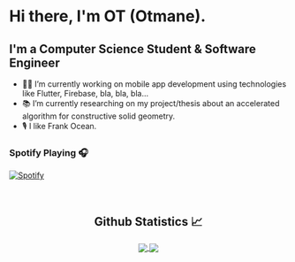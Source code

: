 # Hi there, I'm OT (Otmane).

## I'm a Computer Science Student & Software Engineer  

- 👨‍💻 I’m currently working on mobile app development using technologies like Flutter, Firebase, bla, bla, bla...
- 📚 I’m currently researching on my project/thesis about an accelerated algorithm for constructive solid geometry.
- 🎙️ I like Frank Ocean.

### Spotify Playing 🎧

[![Spotify](https://otmanesabir.vercel.app/api/spotify)](https://open.spotify.com/user/etuzhs2q7x714ddsgcxxquzrg?si=M_XqqPn4SSmVeoxG0Vp9NQ)


<br/>
  <h2 align="center"> Github Statistics 📈 </h2>
  
  <div align="center"> 
     <a href="">
      <img align="center" src="https://github-readme-stats-sigma-five.vercel.app/api?username=otmanesabir&show_icons=true&include_all_commits=true&count_private=true&theme=react&line_height=40" />
    </a>
    <a href="">
      <img align="center" src="https://github-readme-stats.vercel.app/api/top-langs/?username=otmanesabir&theme=react&line_height=40&hide=css"/>
    </a>
</div
<br/>

